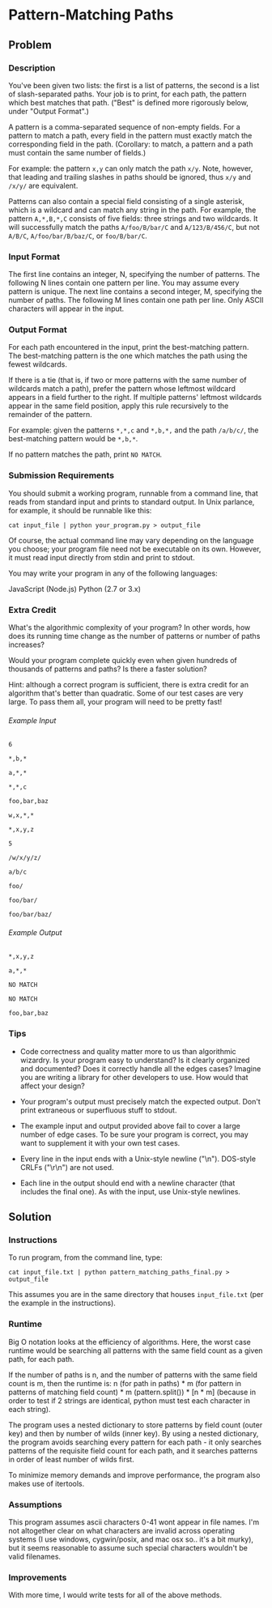 # Pattern-Matching Paths 

## Problem 
### Description 

You've been given two lists: the first is a list of patterns, the second 
is a list of slash-separated paths. Your job is to print, for each path, 
the pattern which best matches that path. ("Best" is defined more 
rigorously below, under "Output Format".) 

A pattern is a comma-separated sequence of non-empty fields. For a 
pattern to match a path, every field in the pattern must exactly match 
the corresponding field in the path. (Corollary: to match, a pattern and 
a path must contain the same number of fields.) 

For example: the pattern `x,y` can only match the path `x/y`. Note, however, that leading and trailing slashes in paths should be ignored, thus `x/y` and `/x/y/` are equivalent. 

Patterns can also contain a special field consisting of a single 
asterisk, which is a wildcard and can match any string in the path. 
For example, the pattern `A,*,B,*,C` consists of five fields: three 
strings and two wildcards. It will successfully match the paths 
`A/foo/B/bar/C` and `A/123/B/456/C`, but not `A/B/C`, 
`A/foo/bar/B/baz/C`, or `foo/B/bar/C`. 

### Input Format 

The first line contains an integer, N, specifying the number of 
patterns. The following N lines contain one pattern per line. You may 
assume every pattern is unique. The next line contains a second integer, 
M, specifying the number of paths. The following M lines contain one 
path per line. Only ASCII characters will appear in the input. 

### Output Format 

For each path encountered in the input, print the best-matching 
pattern. The best-matching pattern is the one which matches the path 
using the fewest wildcards. 

If there is a tie (that is, if two or more patterns with the same number 
of wildcards match a path), prefer the pattern whose leftmost wildcard 
appears in a field further to the right. If multiple patterns' leftmost 
wildcards appear in the same field position, apply this rule recursively 
to the remainder of the pattern. 

For example: given the patterns `*,*,c` and `*,b,*,` and the path 
`/a/b/c/`, the best-matching pattern would be `*,b,*`. 

If no pattern matches the path, print `NO MATCH`. 

### Submission Requirements 

You should submit a working program, runnable from a command line, that 
reads from standard input and prints to standard output. In Unix 
parlance, for example, it should be runnable like this: 

`cat input_file | python your_program.py > output_file `

Of course, the actual command line may vary depending on the language 
you choose; your program file need not be executable on its own. 
However, it must read input directly from stdin and print to stdout. 

You may write your program in any of the following languages: 

JavaScript (Node.js) 
Python (2.7 or 3.x) 

### Extra Credit 
What's the algorithmic complexity of your program? In other words, how 
does its running time change as the number of patterns or number of 
paths increases? 

Would your program complete quickly even when given hundreds of 
thousands of patterns and paths? Is there a faster solution? 

Hint: although a correct program is sufficient, there is extra credit 
for an algorithm that's better than quadratic. Some of our test cases 
are very large. To pass them all, your program will need to be pretty 
fast! 

###### Example Input 

`6 `

`*,b,* `

`a,*,*` 

`*,*,c `

`foo,bar,baz `

`w,x,*,* `

`*,x,y,z `

`5 `

`/w/x/y/z/ `

`a/b/c `

`foo/ `

`foo/bar/ `

`foo/bar/baz/ `


###### Example Output 

`*,x,y,z `

`a,*,* `

`NO MATCH `

`NO MATCH `

`foo,bar,baz `

### Tips 

- Code correctness and quality matter more to us than algorithmic wizardry. Is your program easy to understand? Is it clearly organized and documented? Does it correctly handle all the edges cases? Imagine you are writing a library for other developers to use. How would that affect your design? 

- Your program's output must precisely match the expected output. Don't print extraneous or superfluous stuff to stdout. 

- The example input and output provided above fail to cover a large number of edge cases. To be sure your program is correct, you may want to supplement it with your own test cases. 

- Every line in the input ends with a Unix-style newline ("\n"). DOS-style CRLFs ("\r\n") are not used. 

- Each line in the output should end with a newline character (that includes the final one). As with the input, use Unix-style newlines.

## Solution

### Instructions
To run program, from the command line, type:

`cat input_file.txt | python pattern_matching_paths_final.py > output_file` 

This assumes you are in the same directory that houses `input_file.txt` (per the example in the instructions).

### Runtime
Big O notation looks at the efficiency of algorithms.
Here, the worst case runtime would be searching all patterns with the same field count as a given path, for each path.

If the number of paths is n, and the number of patterns with the same field count is m, then the runtime is:
n (for path in paths) * m (for pattern in patterns of matching field count) * m (pattern.split()) * \[n * m\] (because in order to test if 2 strings are identical, python must test each character in each string).

The program uses a nested dictionary to store patterns by field count (outer key) and then by number of wilds (inner key).  By using a nested dictionary, the program avoids searching every pattern for each path - it only searches patterns of the requisite field count for each path, and it searches patterns in order of least number of wilds first.  

To minimize memory demands and improve performance, the program also makes use of itertools.  
### Assumptions
This program assumes ascii characters 0-41 wont appear in file names.  I'm not altogether clear on what characters are invalid across operating systems (I use windows, cygwin/posix, and mac osx so.. it's a bit murky), but it seems reasonable to assume such special characters wouldn't be valid filenames.

### Improvements
With more time, I would write tests for all of the above methods.  
